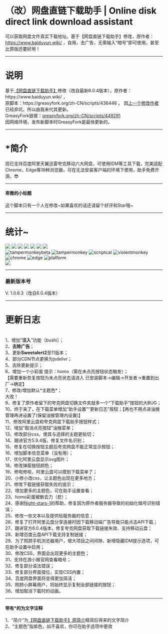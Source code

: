 # （改）网盘直链下载助手 | Online disk direct link download assistant
可以获取网盘文件真实下载地址。基于【网盘直链下载助手】修改，原作者：https://www.baiduyun.wiki/ ，自用，去广告，无需输入“暗号”即可使用，甚至比原版还要好用！

<hr><h1>说明</h1>
基于<a href="https://www.baiduyun.wiki/" rel="nofollow">【网盘直链下载助手】</a>修改（改自最新6.0.4版本），原作者：https://www.baiduyun.wiki/ ，<br>
原脚本：https://greasyfork.org/zh-CN/scripts/436446 。
因<a href="https://greasyfork.org/zh-CN/scripts/422818" rel="nofollow">上一个修改作者</a>已经弃坑，所以由我来代其更新。
<br>GreasyFork链接：<a href="https://greasyfork.org/zh-CN/scripts/449291" rel="nofollow">greasyfork.org/zh-CN/scripts/449291</a>
<br>因网络环境，发布新脚本时GreasyFork是最快更新的。
<br><hr>
<h1>*简介</h1>
现已支持百度阿里天翼迅雷夸克移动六大网盘，可使用IDM等工具下载，完美适配Chrome，Edge等18种浏览器，可在无法安装客户端的环境下使用，助手免费开源。😎
<br><hr>
<h4>卑微的小标题</h4>
这个脚本只有一个人在修改~如果喜欢的话还请留个好评和Star哦~<!--<br>如果你的“下载助手”图标需要很长时间才能显示，请进入脚本管理器编辑脚本，尝试将本脚本第28行和30行的“cdn.jsdelivr.net”替换为“fastly.jsdelivr.net”并在工具栏点击“文件→保存”，但这样会使脚本管理器无法自动检测脚本更新，所以在编辑界面下选择“设置→更新→将“检查更新”勾选并保存”即可。-->
<br><hr>
<h1>统计~</h1>
<div><img src="https://palerock.cn/node-service/images/greasyfork/stats/daily-installs/449291">  <img src="https://palerock.cn/node-service/images/greasyfork/stats/daily-updates/449291">  <img src="https://palerock.cn/node-service/images/greasyfork/stats/total-installs/449291">  <img src="https://palerock.cn/node-service/images/greasyfork/info/fan_score/449291?name=%E5%BE%97%E5%88%86&rcolor=orange">  <img src="https://palerock.cn/node-service/images/greasyfork/info/good_ratings/449291?name=%E5%A5%BD%E8%AF%84&rcolor=darkcyan">  <img src="https://palerock.cn/node-service/images/greasyfork/views-info/449291">  <img src="https://palerock.cn/node-service/images/greasyfork/info/license/449291?name=%E8%AE%B8%E5%8F%AF%E8%AF%81&rcolor=blueviolet"></div>

<div><img src="https://img.shields.io/badge/TamperMonkeyBeta 篡改猴测试版-v4.19.6183-red.svg" alt="tampermonkeybeta">  <img src="https://img.shields.io/badge/TamperMonkey 篡改猴-v4.18.1-brightgreen.svg" alt="tampermonkey">  <img src="https://img.shields.io/badge/ScriptCat 脚本猫-0.12.0-blue.svg" alt="scriptcat">  <img src="https://img.shields.io/badge/Violentmonkey 暴力猴-v2.14.0-brown.svg" alt="violentmonkey"></div>

<div><img src="https://img.shields.io/badge/Google Chrome-≥76.0-yellow.svg" alt="chrome">  <img src="https://img.shields.io/badge/Microsoft Edge-≥88.0-blue.svg" alt="edge">  <img src="https://img.shields.io/badge/支持平台-Windows%20%7C%20Mac%20%7C%20Linux%20%7C%20Android-blueviolet.svg" alt="platform"></div>
<img src="https://starchart.cc/hmjz100/Online-disk-direct-link-download-assistant.svg"></img>
<br><hr>
<h3>最新版本号</h3>
V. 1.0.6.3（改自6.0.4版本）
<br><hr>
<h1>更新日志</h1>
<br>1、增加“<b>注入</b>”功能（bushi）；
<br>2、<b>去除广告</b>；
<br>3、更新<b>Sweetalert2</b>至11版本；
<br>4、部分CDN节点更换为jsdelivr；
<br>5、去除更新提示；
<br>6、增加一个小彩蛋 提示：homo（需在未点亮按钮状态触发）；<br>【需要重新恢复按钮为未点亮状态请进入 已安装脚本->编辑->开发者->重置到出厂->确定】
<br>7、修改/增加默认*主题色*；
<br>大改！
<br>9、修复了原作者留下的夸克网盘切换文件夹就多一个“下载助手”按钮的大BUG；
<br>10、终于来了，在下载菜单增加“助手设置”“更新日志”按钮；【再也不用点进油猴管理再进设置了(保留油猴管理内设置)】
<br>11、修改阿里云盘和夸克网盘下载助手按钮样式；
<br>12、增加“取消点亮按钮”油猴菜单；
<br>13、修改部分css，使其与选择的主题更贴切；
<br>14、跟进官方5.9.4版，修复文件名识别；
<br>15、修复在切换按钮主题后夸克网盘不能正常显示按钮；
<br>16、增加脚本信息菜单（没有用）；
<br>17、优化阿里云盘显示svg图片；
<br>18、修改弹窗按钮颜色；
<br>19、修啦修啦，阿里云盘可以摸到下载菜单了；
<br>20、小修小改css，让主题色出现在更多地方；
<br>21、修改下载链接获取失败的提示；
<br>22、增加更多的主题色，可在助手设置查看；
<br>23、homo彩蛋被删去力（悲）；
<br>24、感谢<a href="https://githubfast.com/Night-stars-1">Night-stars-1</a>的帮助，修复因为原作者服务器导致的初始化暗号识别错误；
<br>25、修改一些文本以及提供给服务器的信息；
<br>26、修复了打开阿里云盘分享连接时因下载移动端广告导致只能点击API下载；
<br>27、跟进官方6.0.4版本，修复夸克网盘获取下载链接失效、支持移动云盘；
<br>28、新增百度云盘API下载支持复制链接；
<br>29、为了照顾手机浏览器用户，增大项目之间间隙，新增隐藏IDM提示选项，可在助手设置中启用；
<br>30、修改CSS，界面会出现更多的主题色；
<br>31、支持在游小猴官网查看暗号；
<br>32、修复部分语法错误；
<br>33、修复部分界面错位，实现CSS内置；
<br>34、百度网盘界面将变得更加简洁；
<br>35、照顾小屏幕用户，将始终显示复制全部链接的按钮；
<br>36、增加取消下载时的动画。
<br><hr>
<h4>带有*的为文字注释</h4>
1、“简介”为<a href="https://greasyfork.org/zh-CN/scripts/436446" rel="nofollow">【网盘直链下载助手】原简介</a>精简后得来的文字简介
<br>2、“主题色”指紫色，如不喜欢，你可在助手选项中更改
